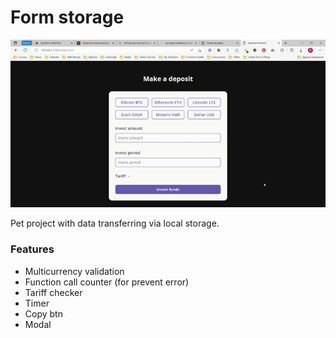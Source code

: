 # Form storage

![demo](/img/demo.gif)

Pet project with data transferring via local storage.

### Features
* Multicurrency validation
* Function call counter (for prevent error)
* Tariff checker
* Timer
* Copy btn
* Modal
